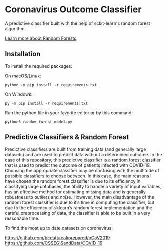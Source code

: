 ﻿# Coronavirus Outcome Classifier

A predictive classifier built with the help of sckit-learn's random forest algorithm. 

[Learn more about Random Forests](https://en.wikipedia.org/wiki/Random_forest#:~:text=Random%20forests%20or%20random%20decision,average%20prediction%20(regression)%20of%20the)

## Installation

To install the required packages: 

On macOS/Linux:
```
python -m pip install -r requirements.txt
```
On Windows:
```
py -m pip install -r requirements.txt
```

Run the python file in your favorite editor or by this command: 
```
python3 random_forest_model.py
```


## Predictive Classifiers & Random Forest

Predictive classifiers are built from training data (and generally large datasets) and are used to predict data without a determined outcome. In the case of this repository, this predictive classifier is a random forest classifier that is used to predict the outcome of patients infected with COVID-19. Choosing the appropriate classifier may be confusing with the multitude of possible classifiers to choose between. In this case, the main reasons I have chosen the random forest classifier is due to its efficiency in classifying large databases, the ability to handle a variety of input variables, has an effective method for estimating missing data and is generally robustness to outliers and noise. However, the main disadvantage of the random forest classifier is due to it’s time in computing the classifier, but due to the efficiency of sklearn’s random forest implementation and the careful preprocessing of data, the classifier is able to be built in a very reasonable time.

To find the most up to date datasets on coronavirus: 

https://github.com/beoutbreakprepared/nCoV2019
https://github.com/CSSEGISandData/COVID-19
